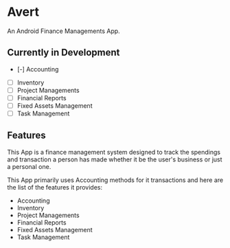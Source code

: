 # Avert

An Android Finance Managements App.

## Currently in Development
   - [-] Accounting
   - [ ] Inventory
   - [ ] Project Managements
   - [ ] Financial Reports
   - [ ] Fixed Assets Management
   - [ ] Task Management

## Features

This App is a finance management system designed to track the spendings and transaction a person has made
whether it be the user's business or just a personal one.

This App primarily uses Accounting methods for it transactions and here are the list of the features it provides:
- Accounting
- Inventory
- Project Managements
- Financial Reports
- Fixed Assets Management
- Task Management
